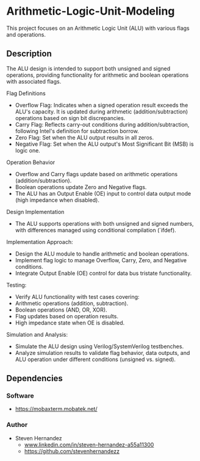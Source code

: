 # Arithmetic-Logic-Unit-Modeling
 This project focuses on an Arithmetic Logic Unit (ALU) with various flags and operations.
 
## Description 
 The ALU design is intended to support both unsigned and signed operations, providing functionality for arithmetic and boolean operations with associated flags.
 
 Flag Definitions
 - Overflow Flag: Indicates when a signed operation result exceeds the ALU's capacity. It is updated during arithmetic (addition/subtraction) operations based on sign bit discrepancies.
 - Carry Flag: Reflects carry-out conditions during addition/subtraction, following Intel's definition for subtraction borrow.
 - Zero Flag: Set when the ALU output results in all zeros.
 - Negative Flag: Set when the ALU output's Most Significant Bit (MSB) is logic one.
   
Operation Behavior
 - Overflow and Carry flags update based on arithmetic operations (addition/subtraction).
 - Boolean operations update Zero and Negative flags.
 - The ALU has an Output Enable (OE) input to control data output mode (high impedance when disabled).
   
Design Implementation
 - The ALU supports operations with both unsigned and signed numbers, with differences managed using conditional compilation (`ifdef).
   
Implementation Approach:
 - Design the ALU module to handle arithmetic and boolean operations.
 - Implement flag logic to manage Overflow, Carry, Zero, and Negative conditions.
 - Integrate Output Enable (OE) control for data bus tristate functionality.
   
Testing:
 - Verify ALU functionality with test cases covering:
 - Arithmetic operations (addition, subtraction).
 - Boolean operations (AND, OR, XOR).
 - Flag updates based on operation results.
 - High impedance state when OE is disabled.
   
Simulation and Analysis:
 - Simulate the ALU design using Verilog/SystemVerilog testbenches.
 - Analyze simulation results to validate flag behavior, data outputs, and ALU operation under different conditions (unsigned vs. signed).
 


## Dependencies
### Software
* https://mobaxterm.mobatek.net/

### Author
* Steven Hernandez
  - www.linkedin.com/in/steven-hernandez-a55a11300
  - https://github.com/stevenhernandezz
